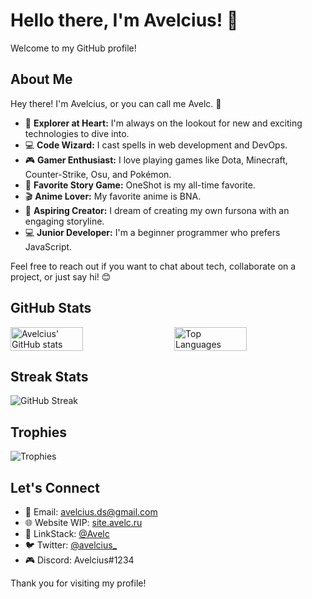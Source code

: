 # Hello there, I'm Avelcius! 🦊

Welcome to my GitHub profile!

## About Me

Hey there! I'm Avelcius, or you can call me Avelc. 🦊

- 🚀 **Explorer at Heart:** I'm always on the lookout for new and exciting technologies to dive into.
- 💻 **Code Wizard:** I cast spells in web development and DevOps.
- 🎮 **Gamer Enthusiast:** I love playing games like Dota, Minecraft, Counter-Strike, Osu, and Pokémon.
- 🌟 **Favorite Story Game:** OneShot is my all-time favorite.
- 🎬 **Anime Lover:** My favorite anime is BNA.
- 🦊 **Aspiring Creator:** I dream of creating my own fursona with an engaging storyline.
- 💻 **Junior Developer:** I'm a beginner programmer who prefers JavaScript.

Feel free to reach out if you want to chat about tech, collaborate on a project, or just say hi! 😊

## GitHub Stats

<div style="display: flex; justify-content: space-between; align-items: center;">
  <img src="https://github-readme-stats.vercel.app/api?username=Avelcius&show_icons=true&theme=dracula&count_private=true&include_all_commits=true&token=NEW_PERSONAL_ACCESS_TOKEN" alt="Avelcius' GitHub stats" style="width: 48%;" />
  <img src="https://github-readme-stats.vercel.app/api/top-langs/?username=Avelcius&layout=compact&theme=dracula&count_private=true&token=NEW_PERSONAL_ACCESS_TOKEN" alt="Top Languages" style="width: 48%;" />
</div>

## Streak Stats

![GitHub Streak](https://github-readme-streak-stats.herokuapp.com/?user=Avelcius&theme=dracula)

## Trophies

![Trophies](https://github-profile-trophy.vercel.app/?username=Avelcius&theme=dracula)

## Let's Connect

- 📧 Email: [avelcius.ds@gmail.com](mailto:avelcius.ds@gmail.com)
- 🌐 Website WIP: [site.avelc.ru](https://site.avelc.ru)
- 💼 LinkStack: [@Avelc](https://linksta.cc/@Avelc)
- 🐦 Twitter: [@avelcius_](https://twitter.com/avelcius_)
- 🎮 Discord: Avelcius#1234
  
Thank you for visiting my profile!
